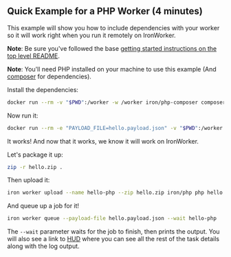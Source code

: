 ## Quick Example for a PHP Worker (4 minutes)

This example will show you how to include dependencies with your worker so it will work right when you run it
remotely on IronWorker.

**Note**: Be sure you've followed the base [getting started instructions on the top level README](https://github.com/iron-io/dockerworker).

**Note**: You'll need PHP installed on your machine to use this example (And [composer](https://getcomposer.org/) for dependencies).

Install the dependencies:

```sh
docker run --rm -v "$PWD":/worker -w /worker iron/php-composer composer install
```

Now run it:

```sh
docker run --rm -e "PAYLOAD_FILE=hello.payload.json" -v "$PWD":/worker -w /worker iron/php php hello.php
```

It works! And now that it works, we know it will work on IronWorker.

Let's package it up:

```sh
zip -r hello.zip .
```

Then upload it:

```sh
iron worker upload --name hello-php --zip hello.zip iron/php php hello.php
```

And queue up a job for it!

```sh
iron worker queue --payload-file hello.payload.json --wait hello-php
```

The `--wait` parameter waits for the job to finish, then prints the output.
You will also see a link to [HUD](http://hud.iron.io) where you can see all the rest of the task details along with the log output.
